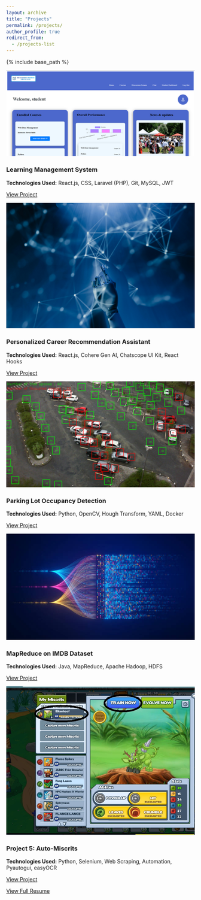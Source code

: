```yaml
---
layout: archive
title: "Projects"
permalink: /projects/
author_profile: true
redirect_from:
  - /projects-list
---
```


{% include base_path %}

<div class="projects-container">

  <div class="project-card">
    <img src="../images/project1.png" alt="Project 1" class="project-image">
    <h3><strong>Learning Management System</strong></h3>
    <p><strong>Technologies Used:</strong> React.js, CSS, Laravel (PHP), Git, MySQL, JWT</p>
    <p><a href="sxk3354.uta.cloud" target="_blank">View Project</a></p>
  </div>

  <div class="project-card">
    <img src="../images/project2.png" alt="Project 2" class="project-image">
    <h3><strong>Personalized Career Recommendation Assistant</strong></h3>
    <p><strong>Technologies Used:</strong> React.js, Cohere Gen AI, Chatscope UI Kit, React Hooks</p>
    <p><a href="https://sxk3354.uta.cloud/careers" target="_blank">View Project</a></p>
  </div>

  <div class="project-card">
    <img src="../images/project3.png" alt="Project 3" class="project-image">
    <h3><strong>Parking Lot Occupancy Detection</strong></h3>
    <p><strong>Technologies Used:</strong> Python, OpenCV, Hough Transform, YAML, Docker</p>
    <p><a href="https://github.com/t1ppu/Parking-lot-detection" target="_blank">View Project</a></p>
  </div>

  <div class="project-card">
    <img src="../images/project4.png" alt="Project 4" class="project-image">
    <h3><strong>MapReduce on IMDB Dataset</strong></h3>
    <p><strong>Technologies Used:</strong> Java, MapReduce, Apache Hadoop, HDFS</p>
    <p><a href="https://github.com/t1ppu/MapReduce-on-IMDB-dataset" target="_blank">View Project</a></p>
  </div>

  <div class="project-card">
    <img src="../images/project5.png" alt="Auto-Miscrits" class="project-image">
    <h3>Project 5: <strong>Auto-Miscrits</strong></h3>
    <p><strong>Technologies Used:</strong> Python, Selenium, Web Scraping, Automation, Pyautogui, easyOCR </p>
    <p><a href="https://github.com/t1ppu/auto-miscrits" target="_blank">View Project</a></p>
  </div>

</div>

[View Full Resume](../files/Kolli_Resume.pdf)
